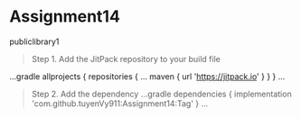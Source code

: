 # Assignment14
publiclibrary1

> Step 1. Add the JitPack repository to your build file

...gradle
allprojects {
		repositories {
			...
			maven { url 'https://jitpack.io' }
		}
	}
  ...
  > Step 2. Add the dependency
  ...gradle
  dependencies {
	        implementation 'com.github.tuyenVy911:Assignment14:Tag'
	}
  ...
